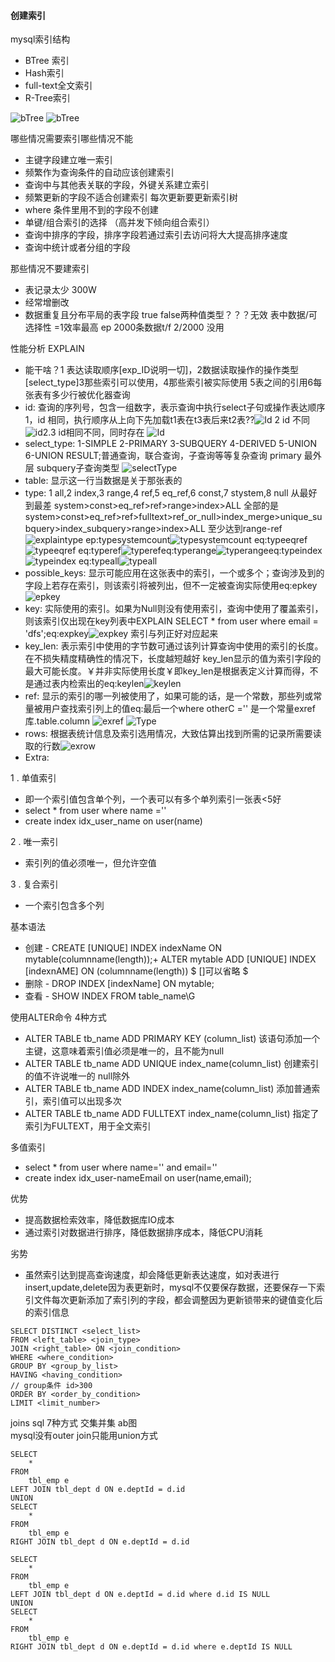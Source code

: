 #### 创建索引

mysql索引结构
- BTree 索引
- Hash索引
- full-text全文索引
- R-Tree索引

![bTree](img/bTree.png)
![bTree](img/bTree_demo.png)

哪些情况需要索引哪些情况不能
- 主键字段建立唯一索引
- 频繁作为查询条件的自动应该创建索引
- 查询中与其他表关联的字段，外键关系建立索引
- 频繁更新的字段不适合创建索引 每次更新要更新索引树
- where 条件里用不到的字段不创建
- 单键/组合索引的选择 （高并发下倾向组合索引）
- 查询中排序的字段，排序字段若通过索引去访问将大大提高排序速度
- 查询中统计或者分组的字段 

那些情况不要建索引
- 表记录太少 300W
- 经常增删改
- 数据重复且分布平局的表字段 true false两种值类型？？？无效 表中数据/可选择性 =1效率最高 ep 2000条数据t/f 2/2000  没用

性能分析 EXPLAIN
- 能干啥？1 表达读取顺序[exp_ID说明一切]，2数据读取操作的操作类型[select_type]3那些索引可以使用，4那些索引被实际使用 5表之间的引用6每张表有多少行被优化器查询
-  id: 查询的序列号，包含一组数字，表示查询中执行select子句或操作表达顺序 1，id 相同，执行顺序从上向下先加载t1表在t3表后来t2表??![Id](img/explainid1.png) 2 id 不同![id](img/explainid21.png)2.3 id相同不同，同时存在 ![Id](img/explainid23.png) 
-  select_type: 1-SIMPLE 2-PRIMARY 3-SUBQUERY 4-DERIVED 5-UNION 6-UNION RESULT;普通查询，联合查询，子查询等等复杂查询
primary 最外层 subquery子查询类型 ![selectType](img/selecttype.png) 
-  table: 显示这一行当数据是关于那张表的
-  type: 1 all,2 index,3 range,4 ref,5 eq_ref,6 const,7 stystem,8 null 从最好到最差 system>const>eq_ref>ref>range>index>ALL 全部的是system>const>eq_ref>ref>fulltext>ref_or_null>index_merge>unique_subquery>index_subquery>range>index>ALL 至少达到range-ref![explaintype](img/explaintype.png) ep:typesystemcount![typesystemcount](img/typesystemcount.png) eq:typeeqref![typeeqref](img/typeeqref.png) eq:typeref![typeref](img/typeref.png)eq:typerange![typerange](img/typerange.png)eq:typeindex![typeindex](img/typeindex.png) eq:typeall![typeall](img/typeall.png)
-  possible_keys: 显示可能应用在这张表中的索引，一个或多个；查询涉及到的字段上若存在索引，则该索引将被列出，但不一定被查询实际使用eq:epkey![epkey](img/epkey.png)
-  key: 实际使用的索引。如果为Null则没有使用索引，查询中使用了覆盖索引，则该索引仅出现在key列表中EXPLAIN SELECT * from user where email = 'dfs';eq:expkey![expkey](img/expkey.png) 索引与列正好对应起来
-  key_len: 表示索引中使用的字节数可通过该列计算查询中使用的索引的长度。在不损失精度精确性的情况下，长度越短越好 key_len显示的值为索引字段的最大可能长度。￥并非实际使用长度￥即key_len是根据表定义计算而得，不是通过表内检索出的eq:keylen![keylen](img/keylen.png)
-  ref: 显示的索引的哪一列被使用了，如果可能的话，是一个常数，那些列或常量被用户查找索引列上的值eq:最后一个where otherC ='' 是一个常量exref 库.table.column ![exref](img/exref.png) ![Type](img/expref.png)
-  rows: 根据表统计信息及索引选用情况，大致估算出找到所需的记录所需要读取的行数![exrow](img/exrow.png)
-  Extra:

1 . 单值索引
- 即一个索引值包含单个列，一个表可以有多个单列索引一张表<5好
- select * from user where name =''
- create index idx_user_name on user(name)

2 . 唯一索引
- 索引列的值必须唯一，但允许空值

3 . 复合索引
- 一个索引包含多个列

基本语法
- 创建 - CREATE [UNIQUE] INDEX indexName ON mytable(columnname(length));+ ALTER mytable ADD [UNIQUE] INDEX [indexnAME] ON (columnname(length)) $ []可以省略 $
- 删除 - DROP INDEX [indexName] ON mytable;
- 查看 - SHOW INDEX FROM table_name\G 

使用ALTER命令 4种方式
- ALTER TABLE tb_name ADD PRIMARY KEY (column_list) 该语句添加一个主键，这意味着索引值必须是唯一的，且不能为null
- ALTER TABLE tb_name ADD UNIQUE index_name(column_list) 创建索引的值不许说唯一的 null除外
- ALTER TABLE tb_name ADD INDEX index_name(column_list) 添加普通索引，索引值可以出现多次
- ALTER TABLE tb_name ADD FULLTEXT index_name(column_list) 指定了索引为FULTEXT，用于全文索引

多值索引
- select * from user where name='' and email=''
- create index idx_user-nameEmail on user(name,email);

优势
- 提高数据检索效率，降低数据库IO成本
- 通过索引对数据进行排序，降低数据排序成本，降低CPU消耗

劣势
- 虽然索引达到提高查询速度，却会降低更新表达速度，如对表进行insert,update,delete因为表更新时，mysql不仅要保存数据，还要保存一下索引文件每次更新添加了索引列的字段，都会调整因为更新锁带来的键值变化后的索引信息
```		
SELECT DISTINCT <select_list>
FROM <left_table> <join_type>
JOIN <right_table> ON <join_condition>
WHERE <where_condition>
GROUP BY <group_by_list>
HAVING <having_condition> 
// group条件 id>300
ORDER BY <order_by_condition>
LIMIT <limit_number>

```

joins sql 7种方式 交集并集 ab图  
mysql没有outer join只能用union方式
```
SELECT
	*
FROM
	tbl_emp e
LEFT JOIN tbl_dept d ON e.deptId = d.id
UNION
SELECT
	*
FROM
	tbl_emp e
RIGHT JOIN tbl_dept d ON e.deptId = d.id
```
```
SELECT
	*
FROM
	tbl_emp e
LEFT JOIN tbl_dept d ON e.deptId = d.id where d.id IS NULL
UNION
SELECT
	*
FROM
	tbl_emp e
RIGHT JOIN tbl_dept d ON e.deptId = d.id where e.deptId IS NULL
```